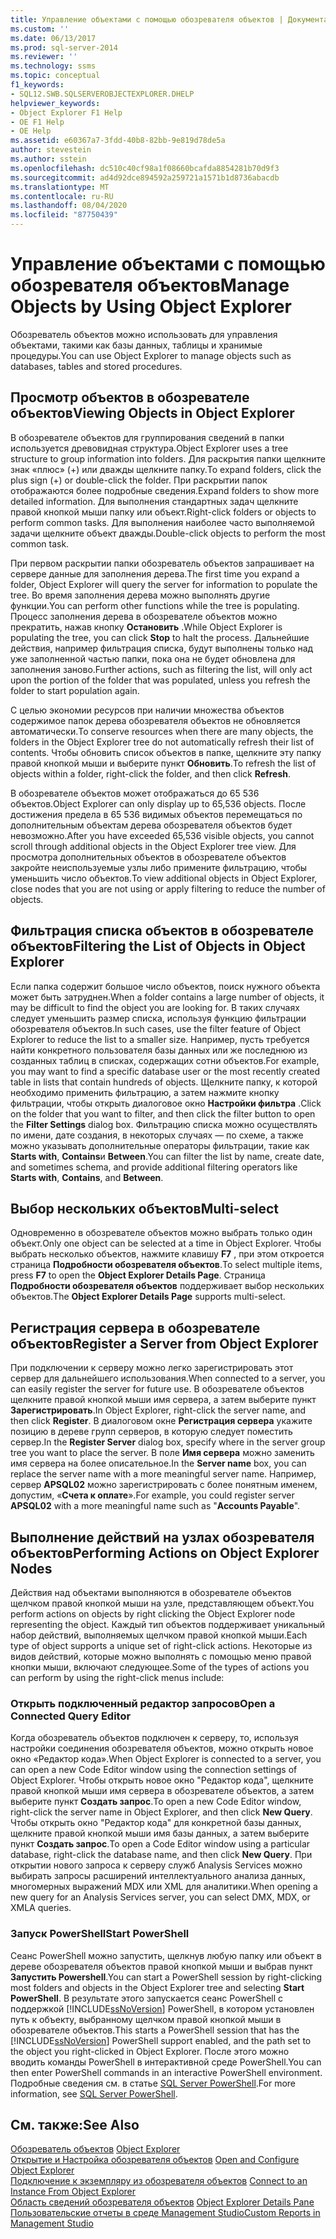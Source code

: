 ```yaml
---
title: Управление объектами с помощью обозревателя объектов | Документация Майкрософт
ms.custom: ''
ms.date: 06/13/2017
ms.prod: sql-server-2014
ms.reviewer: ''
ms.technology: ssms
ms.topic: conceptual
f1_keywords:
- SQL12.SWB.SQLSERVEROBJECTEXPLORER.DHELP
helpviewer_keywords:
- Object Explorer F1 Help
- OE F1 Help
- OE Help
ms.assetid: e60367a7-3fdd-40b8-82bb-9e819d78de5a
author: stevestein
ms.author: sstein
ms.openlocfilehash: dc510c40cf98a1f08660bcafda8854281b70d9f3
ms.sourcegitcommit: ad4d92dce894592a259721a1571b1d8736abacdb
ms.translationtype: MT
ms.contentlocale: ru-RU
ms.lasthandoff: 08/04/2020
ms.locfileid: "87750439"
---
```

# <a name="manage-objects-by-using-object-explorer"></a><span data-ttu-id="9a6e2-102">Управление объектами с помощью обозревателя объектов</span><span class="sxs-lookup"><span data-stu-id="9a6e2-102">Manage Objects by Using Object Explorer</span></span>
  <span data-ttu-id="9a6e2-103">Обозреватель объектов можно использовать для управления объектами, такими как базы данных, таблицы и хранимые процедуры.</span><span class="sxs-lookup"><span data-stu-id="9a6e2-103">You can use Object Explorer to manage objects such as databases, tables and stored procedures.</span></span>  
  
## <a name="viewing-objects-in-object-explorer"></a><span data-ttu-id="9a6e2-104">Просмотр объектов в обозревателе объектов</span><span class="sxs-lookup"><span data-stu-id="9a6e2-104">Viewing Objects in Object Explorer</span></span>  
 <span data-ttu-id="9a6e2-105">В обозревателе объектов для группирования сведений в папки используется древовидная структура.</span><span class="sxs-lookup"><span data-stu-id="9a6e2-105">Object Explorer uses a tree structure to group information into folders.</span></span> <span data-ttu-id="9a6e2-106">Для раскрытия папки щелкните знак «плюс» (+) или дважды щелкните папку.</span><span class="sxs-lookup"><span data-stu-id="9a6e2-106">To expand folders, click the plus sign (+) or double-click the folder.</span></span> <span data-ttu-id="9a6e2-107">При раскрытии папок отображаются более подробные сведения.</span><span class="sxs-lookup"><span data-stu-id="9a6e2-107">Expand folders to show more detailed information.</span></span> <span data-ttu-id="9a6e2-108">Для выполнения стандартных задач щелкните правой кнопкой мыши папку или объект.</span><span class="sxs-lookup"><span data-stu-id="9a6e2-108">Right-click folders or objects to perform common tasks.</span></span> <span data-ttu-id="9a6e2-109">Для выполнения наиболее часто выполняемой задачи щелкните объект дважды.</span><span class="sxs-lookup"><span data-stu-id="9a6e2-109">Double-click objects to perform the most common task.</span></span>  
  
 <span data-ttu-id="9a6e2-110">При первом раскрытии папки обозреватель объектов запрашивает на сервере данные для заполнения дерева.</span><span class="sxs-lookup"><span data-stu-id="9a6e2-110">The first time you expand a folder, Object Explorer will query the server for information to populate the tree.</span></span> <span data-ttu-id="9a6e2-111">Во время заполнения дерева можно выполнять другие функции.</span><span class="sxs-lookup"><span data-stu-id="9a6e2-111">You can perform other functions while the tree is populating.</span></span> <span data-ttu-id="9a6e2-112">Процесс заполнения дерева в обозревателе объектов можно прекратить, нажав кнопку **Остановить** .</span><span class="sxs-lookup"><span data-stu-id="9a6e2-112">While Object Explorer is populating the tree, you can click **Stop** to halt the process.</span></span> <span data-ttu-id="9a6e2-113">Дальнейшие действия, например фильтрация списка, будут выполнены только над уже заполненной частью папки, пока она не будет обновлена для заполнения заново.</span><span class="sxs-lookup"><span data-stu-id="9a6e2-113">Further actions, such as filtering the list, will only act upon the portion of the folder that was populated, unless you refresh the folder to start population again.</span></span>  
  
 <span data-ttu-id="9a6e2-114">С целью экономии ресурсов при наличии множества объектов содержимое папок дерева обозревателя объектов не обновляется автоматически.</span><span class="sxs-lookup"><span data-stu-id="9a6e2-114">To conserve resources when there are many objects, the folders in the Object Explorer tree do not automatically refresh their list of contents.</span></span> <span data-ttu-id="9a6e2-115">Чтобы обновить список объектов в папке, щелкните эту папку правой кнопкой мыши и выберите пункт **Обновить**.</span><span class="sxs-lookup"><span data-stu-id="9a6e2-115">To refresh the list of objects within a folder, right-click the folder, and then click **Refresh**.</span></span>  
  
 <span data-ttu-id="9a6e2-116">В обозревателе объектов может отображаться до 65 536 объектов.</span><span class="sxs-lookup"><span data-stu-id="9a6e2-116">Object Explorer can only display up to 65,536 objects.</span></span> <span data-ttu-id="9a6e2-117">После достижения предела в 65 536 видимых объектов перемещаться по дополнительным объектам дерева обозревателя объектов будет невозможно.</span><span class="sxs-lookup"><span data-stu-id="9a6e2-117">After you have exceeded 65,536 visible objects, you cannot scroll through additional objects in the Object Explorer tree view.</span></span> <span data-ttu-id="9a6e2-118">Для просмотра дополнительных объектов в обозревателе объектов закройте неиспользуемые узлы либо примените фильтрацию, чтобы уменьшить число объектов.</span><span class="sxs-lookup"><span data-stu-id="9a6e2-118">To view additional objects in Object Explorer, close nodes that you are not using or apply filtering to reduce the number of objects.</span></span>  
  
## <a name="filtering-the-list-of-objects-in-object-explorer"></a><span data-ttu-id="9a6e2-119">Фильтрация списка объектов в обозревателе объектов</span><span class="sxs-lookup"><span data-stu-id="9a6e2-119">Filtering the List of Objects in Object Explorer</span></span>  
 <span data-ttu-id="9a6e2-120">Если папка содержит большое число объектов, поиск нужного объекта может быть затруднен.</span><span class="sxs-lookup"><span data-stu-id="9a6e2-120">When a folder contains a large number of objects, it may be difficult to find the object you are looking for.</span></span> <span data-ttu-id="9a6e2-121">В таких случаях следует уменьшить размер списка, используя функцию фильтрации обозревателя объектов.</span><span class="sxs-lookup"><span data-stu-id="9a6e2-121">In such cases, use the filter feature of Object Explorer to reduce the list to a smaller size.</span></span> <span data-ttu-id="9a6e2-122">Например, пусть требуется найти конкретного пользователя базы данных или же последнюю из созданных таблиц в списках, содержащих сотни объектов.</span><span class="sxs-lookup"><span data-stu-id="9a6e2-122">For example, you may want to find a specific database user or the most recently created table in lists that contain hundreds of objects.</span></span> <span data-ttu-id="9a6e2-123">Щелкните папку, к которой необходимо применить фильтрацию, а затем нажмите кнопку фильтрации, чтобы открыть диалоговое окно **Настройки фильтра** .</span><span class="sxs-lookup"><span data-stu-id="9a6e2-123">Click on the folder that you want to filter, and then click the filter button to open the **Filter Settings** dialog box.</span></span> <span data-ttu-id="9a6e2-124">Фильтрацию списка можно осуществлять по имени, дате создания, в некоторых случаях — по схеме, а также можно указывать дополнительные операторы фильтрации, такие как **Starts with**, **Contains**и **Between**.</span><span class="sxs-lookup"><span data-stu-id="9a6e2-124">You can filter the list by name, create date, and sometimes schema, and provide additional filtering operators like **Starts with**, **Contains**, and **Between**.</span></span>  
  
## <a name="multi-select"></a><span data-ttu-id="9a6e2-125">Выбор нескольких объектов</span><span class="sxs-lookup"><span data-stu-id="9a6e2-125">Multi-select</span></span>  
 <span data-ttu-id="9a6e2-126">Одновременно в обозревателе объектов можно выбрать только один объект.</span><span class="sxs-lookup"><span data-stu-id="9a6e2-126">Only one object can be selected at a time in Object Explorer.</span></span> <span data-ttu-id="9a6e2-127">Чтобы выбрать несколько объектов, нажмите клавишу **F7** , при этом откроется страница **Подробности обозревателя объектов**.</span><span class="sxs-lookup"><span data-stu-id="9a6e2-127">To select multiple items, press **F7** to open the **Object Explorer Details Page**.</span></span> <span data-ttu-id="9a6e2-128">Страница **Подробности обозревателя объектов** поддерживает выбор нескольких объектов.</span><span class="sxs-lookup"><span data-stu-id="9a6e2-128">The **Object Explorer Details Page** supports multi-select.</span></span>  
  
## <a name="register-a-server-from-object-explorer"></a><span data-ttu-id="9a6e2-129">Регистрация сервера в обозревателе объектов</span><span class="sxs-lookup"><span data-stu-id="9a6e2-129">Register a Server from Object Explorer</span></span>  
 <span data-ttu-id="9a6e2-130">При подключении к серверу можно легко зарегистрировать этот сервер для дальнейшего использования.</span><span class="sxs-lookup"><span data-stu-id="9a6e2-130">When connected to a server, you can easily register the server for future use.</span></span> <span data-ttu-id="9a6e2-131">В обозревателе объектов щелкните правой кнопкой мыши имя сервера, а затем выберите пункт **Зарегистрировать**.</span><span class="sxs-lookup"><span data-stu-id="9a6e2-131">In Object Explorer, right-click the server name, and then click **Register**.</span></span> <span data-ttu-id="9a6e2-132">В диалоговом окне **Регистрация сервера** укажите позицию в дереве групп серверов, в которую следует поместить сервер.</span><span class="sxs-lookup"><span data-stu-id="9a6e2-132">In the **Register Server** dialog box, specify where in the server group tree you want to place the server.</span></span> <span data-ttu-id="9a6e2-133">В поле **Имя сервера** можно заменить имя сервера на более описательное.</span><span class="sxs-lookup"><span data-stu-id="9a6e2-133">In the **Server name** box, you can replace the server name with a more meaningful server name.</span></span> <span data-ttu-id="9a6e2-134">Например, сервер **APSQL02** можно зарегистрировать с более понятным именем, допустим, «**Счета к оплате**».</span><span class="sxs-lookup"><span data-stu-id="9a6e2-134">For example, you could register server **APSQL02** with a more meaningful name such as "**Accounts Payable**".</span></span>  
  
## <a name="performing-actions-on-object-explorer-nodes"></a><span data-ttu-id="9a6e2-135">Выполнение действий на узлах обозревателя объектов</span><span class="sxs-lookup"><span data-stu-id="9a6e2-135">Performing Actions on Object Explorer Nodes</span></span>  
 <span data-ttu-id="9a6e2-136">Действия над объектами выполняются в обозревателе объектов щелчком правой кнопкой мыши на узле, представляющем объект.</span><span class="sxs-lookup"><span data-stu-id="9a6e2-136">You perform actions on objects by right clicking the Object Explorer node representing the object.</span></span> <span data-ttu-id="9a6e2-137">Каждый тип объектов поддерживает уникальный набор действий, выполняемых щелчком правой кнопкой мыши.</span><span class="sxs-lookup"><span data-stu-id="9a6e2-137">Each type of object supports a unique set of right-click actions.</span></span> <span data-ttu-id="9a6e2-138">Некоторые из видов действий, которые можно выполнять с помощью меню правой кнопки мыши, включают следующее.</span><span class="sxs-lookup"><span data-stu-id="9a6e2-138">Some of the types of actions you can perform by using the right-click menus include:</span></span>  
  
### <a name="open-a-connected-query-editor"></a><span data-ttu-id="9a6e2-139">Открыть подключенный редактор запросов</span><span class="sxs-lookup"><span data-stu-id="9a6e2-139">Open a Connected Query Editor</span></span>  
 <span data-ttu-id="9a6e2-140">Когда обозреватель объектов подключен к серверу, то, используя настройки соединения обозревателя объектов, можно открыть новое окно «Редактор кода».</span><span class="sxs-lookup"><span data-stu-id="9a6e2-140">When Object Explorer is connected to a server, you can open a new Code Editor window using the connection settings of Object Explorer.</span></span> <span data-ttu-id="9a6e2-141">Чтобы открыть новое окно "Редактор кода", щелкните правой кнопкой мыши имя сервера в обозревателе объектов, а затем выберите пункт **Создать запрос**.</span><span class="sxs-lookup"><span data-stu-id="9a6e2-141">To open a new Code Editor window, right-click the server name in Object Explorer, and then click **New Query**.</span></span> <span data-ttu-id="9a6e2-142">Чтобы открыть окно "Редактор кода" для конкретной базы данных, щелкните правой кнопкой мыши имя базы данных, а затем выберите пункт **Создать запрос**.</span><span class="sxs-lookup"><span data-stu-id="9a6e2-142">To open a Code Editor window using a particular database, right-click the database name, and then click **New Query**.</span></span> <span data-ttu-id="9a6e2-143">При открытии нового запроса к серверу служб Analysis Services можно выбирать запросы расширений интеллектуального анализа данных, многомерных выражений MDX или XML для аналитики.</span><span class="sxs-lookup"><span data-stu-id="9a6e2-143">When opening a new query for an Analysis Services server, you can select DMX, MDX, or XMLA queries.</span></span>  
  
### <a name="start-powershell"></a><span data-ttu-id="9a6e2-144">Запуск PowerShell</span><span class="sxs-lookup"><span data-stu-id="9a6e2-144">Start PowerShell</span></span>  
 <span data-ttu-id="9a6e2-145">Сеанс PowerShell можно запустить, щелкнув любую папку или объект в дереве обозревателя объектов правой кнопкой мыши и выбрав пункт **Запустить Powershell**.</span><span class="sxs-lookup"><span data-stu-id="9a6e2-145">You can start a PowerShell session by right-clicking most folders and objects in the Object Explorer tree and selecting **Start PowerShell**.</span></span> <span data-ttu-id="9a6e2-146">В результате этого запускается сеанс PowerShell с поддержкой [!INCLUDE[ssNoVersion](../../includes/ssnoversion-md.md)] PowerShell, в котором установлен путь к объекту, выбранному щелчком правой кнопкой мыши в обозревателе объектов.</span><span class="sxs-lookup"><span data-stu-id="9a6e2-146">This starts a PowerShell session that has the [!INCLUDE[ssNoVersion](../../includes/ssnoversion-md.md)] PowerShell support enabled, and the path set to the object you right-clicked in Object Explorer.</span></span> <span data-ttu-id="9a6e2-147">После этого можно вводить команды PowerShell в интерактивной среде PowerShell.</span><span class="sxs-lookup"><span data-stu-id="9a6e2-147">You can then enter PowerShell commands in an interactive PowerShell environment.</span></span> <span data-ttu-id="9a6e2-148">Подробные сведения см. в статье [SQL Server PowerShell](../../powershell/sql-server-powershell.md).</span><span class="sxs-lookup"><span data-stu-id="9a6e2-148">For more information, see [SQL Server PowerShell](../../powershell/sql-server-powershell.md).</span></span>  
  
## <a name="see-also"></a><span data-ttu-id="9a6e2-149">См. также:</span><span class="sxs-lookup"><span data-stu-id="9a6e2-149">See Also</span></span>  
 <span data-ttu-id="9a6e2-150">[Обозреватель объектов](object-explorer.md) </span><span class="sxs-lookup"><span data-stu-id="9a6e2-150">[Object Explorer](object-explorer.md) </span></span>  
 <span data-ttu-id="9a6e2-151">[Открытие и Настройка обозревателя объектов](open-and-configure-object-explorer.md) </span><span class="sxs-lookup"><span data-stu-id="9a6e2-151">[Open and Configure Object Explorer](open-and-configure-object-explorer.md) </span></span>  
 <span data-ttu-id="9a6e2-152">[Подключение к экземпляру из обозревателя объектов](connect-to-an-instance-from-object-explorer.md) </span><span class="sxs-lookup"><span data-stu-id="9a6e2-152">[Connect to an Instance From Object Explorer](connect-to-an-instance-from-object-explorer.md) </span></span>  
 <span data-ttu-id="9a6e2-153">[Область сведений обозревателя объектов](object-explorer-details-pane.md) </span><span class="sxs-lookup"><span data-stu-id="9a6e2-153">[Object Explorer Details Pane](object-explorer-details-pane.md) </span></span>  
 [<span data-ttu-id="9a6e2-154">Пользовательские отчеты в среде Management Studio</span><span class="sxs-lookup"><span data-stu-id="9a6e2-154">Custom Reports in Management Studio</span></span>](custom-reports-in-management-studio.md)  
  
  
